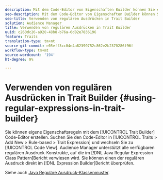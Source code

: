 ```yaml
---
description: Mit dem Code-Editor von Eigenschaften Builder können Sie eigene Eigenschaftsregeln erstellen. Suchen Sie den Code-Editor unter Eigenschaften > Hinzufügen Neu > Regelbasiert > Eigenschaften-Ausdruck und wechseln Sie zur Code-Ansicht. Audience Manager unterstützt alle verfügbaren regulären Ausdruck-Konstrukte, auf die im Java Regular Ausdruck Class Pattern verwiesen wird. Sie können einen der regulären Ausdruck direkt im Ausdruck Builder validieren.
seo-description: Mit dem Code-Editor von Eigenschaften Builder können Sie eigene Eigenschaftsregeln erstellen. Suchen Sie den Code-Editor unter Eigenschaften > Hinzufügen Neu > Regelbasiert > Eigenschaften-Ausdruck und wechseln Sie zur Code-Ansicht. Audience Manager unterstützt alle verfügbaren regulären Ausdruck-Konstrukte, auf die im Java Regular Ausdruck Class Pattern verwiesen wird. Sie können einen der regulären Ausdruck direkt im Ausdruck Builder validieren.
seo-title: Verwenden von regulären Ausdrücken in Trait Builder
solution: Audience Manager
title: Verwenden von regulären Ausdrücken in Trait Builder
uuid: c263dc26-a920-48b8-b76a-6d82e7836196
feature: Traits
translation-type: tm+mt
source-git-commit: e05eff3cc04e4a82399752c862e2b2370286f96f
workflow-type: tm+mt
source-wordcount: '194'
ht-degree: 9%

---
```



# Verwenden von regulären Ausdrücken in Trait Builder {#using-regular-expressions-in-trait-builder}

Sie können eigene Eigenschaftsregeln mit dem [!UICONTROL Trait Builder] Code-Editor erstellen. Suchen Sie den Code-Editor in [!UICONTROL Traits > Add New > Rule-based > Trait Expression] und wechseln Sie zu [!UICONTROL Code View]. Audience Manager unterstützt alle verfügbaren regulären Ausdruck-Konstrukte, auf die im [!DNL Java Regular Expression Class Pattern]Bericht verwiesen wird. Sie können einen der regulären Ausdruck direkt im [!DNL Expression Builder]Bericht überprüfen.

Siehe auch [Java Reguläre Ausdruck-Klassenmuster](https://docs.oracle.com/javase/7/docs/api/java/util/regex/Pattern.html).